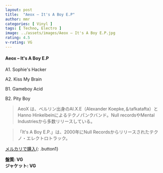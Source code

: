 ```yaml
---
layout: post
title:  "Aeox – It's A Boy E.P"
author: mmr
categories: [ Vinyl ]
tags: [ Techno, Electro ]
image: ../assets/images/Aeox – It's A Boy E.P.jpg
rating: 4.5
v-rating: VG
---
```


#### Aeox – It's A Boy E.P

A1. Sophie's Hacker

A2. Kiss My Brain

B1. Gameboy Acid

B2. Pity Boy

> AeoX は、ベルリン出身のAl.X.E（Alexander Koepke,＆tafkatafta）とHanno Hinkelbeinによるテクノパンクバンド。Null recordsやMental Industriesから多数リリースしている。

> 「It's A Boy E.P.」は、2000年にNull Recordsからリリースされたテクノ・エレクトロトラック。



[メルカリで購入](https://jp.mercari.com/item/m56315696967){: .button1}

<div class="mt-4 mb-4 d-flex align-items-center">
<strong class="mr-1">盤質: VG</strong>
</div>
<div class="mt-4 mb-4 d-flex align-items-center">
<strong class="mr-1">ジャケット: VG</strong>
</div>

